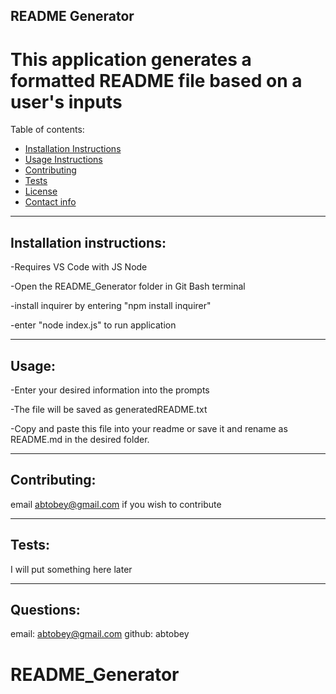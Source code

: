 ## README Generator

# This application generates a formatted README file based on a user's inputs

Table of contents:
  * [Installation Instructions](#installation-instructions)
  * [Usage Instructions](#usage)
  * [Contributing](#contributing)
  * [Tests](#tests)
  * [License](#license)
  * [Contact info](#contact-info)
---

## Installation instructions: 
-Requires VS Code with JS Node

-Open the README_Generator folder in Git Bash terminal

-install inquirer by entering "npm install inquirer"

-enter "node index.js" to run application

---

## Usage: 
-Enter your desired information into the prompts

-The file will be saved as generatedREADME.txt

-Copy and paste this file into your readme or save it and rename as README.md in the desired folder.

---

## Contributing: 
email abtobey@gmail.com if you wish to contribute

---

## Tests:
I will put something here later

---

## Questions: 
email: abtobey@gmail.com
github: abtobey
# README_Generator